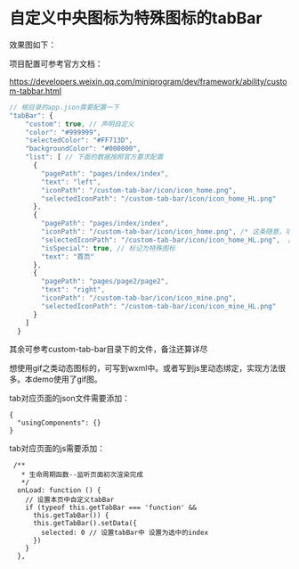 # 自定义中央图标为特殊图标的tabBar

效果图如下：





项目配置可参考官方文档：

https://developers.weixin.qq.com/miniprogram/dev/framework/ability/custom-tabbar.html

```js
// 根目录的app.json需要配置一下
"tabBar": {
    "custom": true, // 声明自定义
    "color": "#999999",
    "selectedColor": "#FF713D",
    "backgroundColor": "#000000",
    "list": [ // 下面的数据按照官方要求配置
      {
        "pagePath": "pages/index/index",
        "text": "left",
        "iconPath": "/custom-tab-bar/icon/icon_home.png",
        "selectedIconPath": "/custom-tab-bar/icon/icon_home_HL.png"
      },
      {
        "pagePath": "pages/index/index",
        "iconPath": "/custom-tab-bar/icon/icon_home.png", /* 这条随意，项目写死了gif图，有需要的可以按需配置 */
        "selectedIconPath": "/custom-tab-bar/icon/icon_home_HL.png",  /* 同上 */
        "isSpecial": true, // 标记为特殊图标
        "text": "首页"
      },
      {
        "pagePath": "pages/page2/page2",
        "text": "right",
        "iconPath": "/custom-tab-bar/icon/icon_mine.png",
        "selectedIconPath": "/custom-tab-bar/icon/icon_mine_HL.png"
      }
    ]
  }
```



其余可参考custom-tab-bar目录下的文件，备注还算详尽

想使用gif之类动态图标的，可写到wxml中。或者写到js里动态绑定，实现方法很多。本demo使用了gif图。



tab对应页面的json文件需要添加：

```
{
  "usingComponents": {}
}
```



tab对应页面的js需要添加：

```
 /**
   * 生命周期函数--监听页面初次渲染完成
   */
  onLoad: function () {
    // 设置本页中自定义tabBar
    if (typeof this.getTabBar === 'function' &&
      this.getTabBar()) {
      this.getTabBar().setData({
        selected: 0 // 设置tabBar中 设置为选中的index
      })
    }
  },
```

